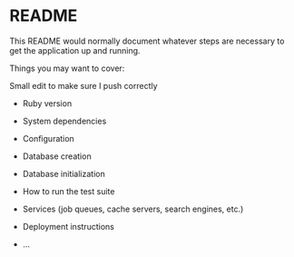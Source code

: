 # README

This README would normally document whatever steps are necessary to get the
application up and running.

Things you may want to cover:

Small edit to make sure I push correctly
* Ruby version

* System dependencies

* Configuration

* Database creation

* Database initialization

* How to run the test suite

* Services (job queues, cache servers, search engines, etc.)

* Deployment instructions

* ...
